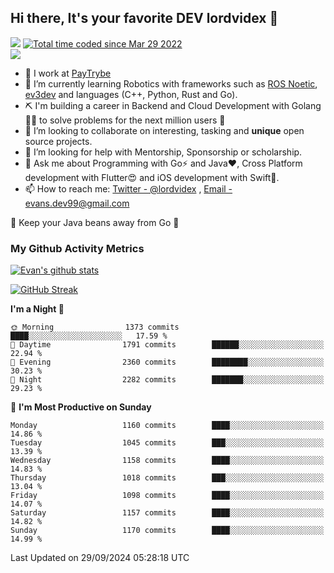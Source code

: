 ## Hi there, It's your favorite DEV lordvidex 👋
<img src="https://komarev.com/ghpvc/?username=lordvidex&label=Views&color=blue&style=plastic" /> <a href="https://wakatime.com/@0e56db35-d16b-410a-acc0-4085055304bf"><img src="https://wakatime.com/badge/user/0e56db35-d16b-410a-acc0-4085055304bf.svg" alt="Total time coded since Mar 29 2022" /></a>  
![](https://github-profile-trophy.vercel.app/?username=lordvidex)
- 🔭 I work at [PayTrybe](https://www.paytrybe.com)
- 🌱 I’m currently learning Robotics with frameworks such as [ROS Noetic](ros.org), [ev3dev](www.ev3dev.org) and languages (C++, Python, Rust and Go).
- ⛏️ I'm building a career in Backend and Cloud Development with Golang 🧙🏼 to solve problems for the next million users 🤌
- 👯 I’m looking to collaborate on interesting, tasking and **unique** open source projects.
- 🤔 I’m looking for help with Mentorship, Sponsorship or scholarship.
- 💬 Ask me about Programming with Go⚡️ and Java❤️, Cross Platform development with Flutter😍 and iOS development with Swift🚀.
- 📫 How to reach me: [Twitter - @lordvidex](https://twitter.com/lordvidex) , [Email - evans.dev99@gmail.com](mailto:evans.dev99@gmail.com?body=Hello%20Evans,)
  
    
🎤 Keep your Java beans away from Go 🌚
  
  
### My Github Activity Metrics
<div>
<!-- <a href="https://github.com/lordvidex">
  <img src="https://github-readme-stats.vercel.app/api/top-langs/?username=lordvidex&theme=light" />
</a>    -->
<!-- [![Top Langs](https://github-readme-stats.vercel.app/api/top-langs/?username=lordvidex)](https://github.com/lordvidex/)  -->
<a href="https://github.com/lordvidex">
 <img src="https://github-readme-stats.vercel.app/api?username=lordvidex&show_icons=true&theme=light&line_height=27" alt="Evan's github stats"/>
</a>
</div>

[![GitHub Streak](https://github-readme-streak-stats.herokuapp.com?user=lordvidex&theme=github-dark&hide_border=true)](https://git.io/streak-stats)

<!--
  <a href="https://github.com/iampawan/FlutterExampleApps">
    <img align="center" src="https://github-readme-stats.vercel.app/api/pin/?username=iampawan&repo=FlutterExampleApps&theme=light" />

  </a>
  <a href="https://github.com/iampawan/VelocityX">
   <img align="center" src="https://github-readme-stats.vercel.app/api/pin/?username=iampawan&repo=VelocityX&theme=light" />
  </a>
-->
<!--START_SECTION:waka-->
**I'm a Night 🦉** 

```text
🌞 Morning                1373 commits        ████░░░░░░░░░░░░░░░░░░░░░   17.59 % 
🌆 Daytime                1791 commits        ██████░░░░░░░░░░░░░░░░░░░   22.94 % 
🌃 Evening                2360 commits        ████████░░░░░░░░░░░░░░░░░   30.23 % 
🌙 Night                  2282 commits        ███████░░░░░░░░░░░░░░░░░░   29.23 % 
```
📅 **I'm Most Productive on Sunday** 

```text
Monday                   1160 commits        ████░░░░░░░░░░░░░░░░░░░░░   14.86 % 
Tuesday                  1045 commits        ███░░░░░░░░░░░░░░░░░░░░░░   13.39 % 
Wednesday                1158 commits        ████░░░░░░░░░░░░░░░░░░░░░   14.83 % 
Thursday                 1018 commits        ███░░░░░░░░░░░░░░░░░░░░░░   13.04 % 
Friday                   1098 commits        ████░░░░░░░░░░░░░░░░░░░░░   14.07 % 
Saturday                 1157 commits        ████░░░░░░░░░░░░░░░░░░░░░   14.82 % 
Sunday                   1170 commits        ████░░░░░░░░░░░░░░░░░░░░░   14.99 % 
```



 Last Updated on 29/09/2024 05:28:18 UTC
<!--END_SECTION:waka-->
